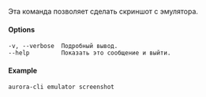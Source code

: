 Эта команда позволяет сделать скриншот с эмулятора.

#### Options

```shell
-v, --verbose  Подробный вывод.
--help         Показать это сообщение и выйти.
```

#### Example

```shell
aurora-cli emulator screenshot
```
